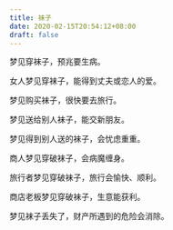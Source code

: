 ```yaml
---
title: 袜子
date: 2020-02-15T20:54:12+08:00
draft: false
---
```


梦见穿袜子，预兆要生病。

女人梦见穿袜子，能得到丈夫或恋人的爱。

梦见购买袜子，很快要去旅行。

梦见送给别人袜子，能交新朋友。

梦见得到别人送的袜子，会忧虑重重。

商人梦见穿破袜子，会病魔缠身。

旅行者梦见穿破袜子，旅行会愉快、顺利。

商店老板梦见穿破袜子，生意能获利。

梦见袜子丢失了，财产所遇到的危险会消除。